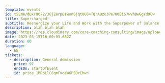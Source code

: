 ```yaml
---
template: events
id: t5Eme/dBxY8672/36jZerpBIwon6jqt0O04TQrA8zo3Pe7O0BiS7wVhDwGgYd9Cw
title: Supercharged!
subtitle: Reenergize your Life and Work with the Superpower of Balance
description: b﻿lah blah blah
image: https://res.cloudinary.com/core-coaching-consulting/image/upload/v1664393534/Supercharge_3.jpb_icksmr.jpg
date: 2023-03-15T16:00:03.682Z
duration: 60
language:
  - EN
tickets:
  - description: General Admission
    price: 97
    endsOn: startOfEvent
    id: price_1MRbLlC6qmFvoaW6P5BrEhwn
---
```

